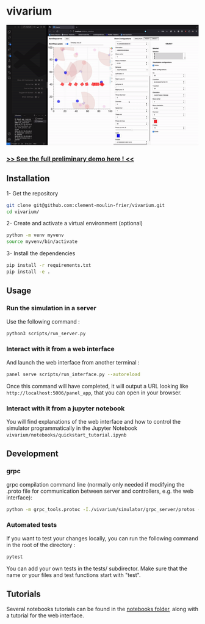 # vivarium

![Vivarium demo](images/vivarium.gif)

### [>> See the full preliminary demo here ! <<](https://youtu.be/dnO-wo6Ns-8)


## Installation

1- Get the repository

```bash
git clone git@github.com:clement-moulin-frier/vivarium.git
cd vivarium/
```
2- Create and activate a virtual environment (optional)

```bash
python -m venv myvenv
source myvenv/bin/activate
```

3- Install the dependencies 

```bash
pip install -r requirements.txt
pip install -e . 
```

## Usage

### Run the simulation in a server

Use the following command :

```bash
python3 scripts/run_server.py
```

### Interact with it from a web interface

And launch the web interface from another terminal :

```bash
panel serve scripts/run_interface.py --autoreload
```

Once this command will have completed, it will output a URL looking like `http://localhost:5006/panel_app`, that you can open in your browser.

### Interact with it from a jupyter notebook

You will find explanations of the web interface and how to control the simulator programmatically in the Jupyter Notebook `vivarium/notebooks/quickstart_tutorial.ipynb`

## Development

### grpc


grpc compilation command line (normally only needed if modifying the .proto file for communication between server and controllers, e.g. the web interface):

```bash
python -m grpc_tools.protoc -I./vivarium/simulator/grpc_server/protos --python_out=./vivarium/simulator/grpc_server/ --pyi_out=./vivarium/simulator/grpc_server/ --grpc_python_out=./vivarium/simulator/grpc_server/ ./vivarium/simulator/grpc_server/protos/simulator.proto
```

### Automated tests

If you want to test your changes locally, you can run the following command in the root of the directory :

```bash
pytest
```

You can add your own tests in the tests/ subdirector. Make sure that the name or your files and test functions start with "test".

## Tutorials

Several notebooks tutorials can be found in the [notebooks folder](https://github.com/clement-moulin-frier/vivarium/tree/main/notebooks), along with a tutorial for the web interface.